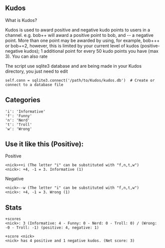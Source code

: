 ## Kudos

What is Kudos?

Kudos is used to award positive and negative kudo points to users in a channel. e.g. bob++ will award a positive point to bob, and -- a negative point. More than one point may be
awarded by using, for example, bob+++ or bob+=2, however, this is limited by your current level of kudos (positive-negative kudos); 1 additional point for every 50 kudo points you
have (max 3). You can also rate

The script use sqlite3 database and are being made in your Kudos directory, 
you just need to edit

`self.conn = sqlite3.connect('/path/to/Kudos/kudos.db')  # Create or connect to a database file`

## Categories
```
'i': 'Informative'
'f': 'Funny'
'n': 'Nerd'
't': 'Troll'
'w': 'Wrong'
```

## Use it like this (Positive):

Positive
```
<nick>++i (The letter "i" can be substituted with "f,n,t,w")
<nick>: +4, -1 = 3. Informative (1)
```

Negative
```
<nick>--w (The letter "i" can be substituted with "f,n,t,w")
<nick>: +4, -1 = 3. Wrong (1)
```

## Stats
```
+scores
<nick>: 3 (Informative: 4 - Funny: 0 - Nerd: 0 - Troll: 0) / (Wrong: -0 - Troll: -1) (positive: 4, negative: 1)
```
```
+score <nick>
<nick> has 4 positive and 1 negative kudos. (Net score: 3)
```
